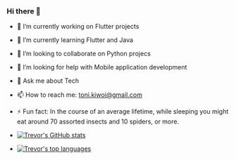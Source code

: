 ### Hi there 👋


- 🔭 I’m currently working on Flutter projects
- 🌱 I’m currently learning Flutter and Java
- 👯 I’m looking to collaborate on Python projecs
- 🤔 I’m looking for help with Mobile application development
- 💬 Ask me about Tech
- 📫 How to reach me: toni.kiwoi@gmail.com
- ⚡ Fun fact: In the course of an average lifetime, while sleeping you might eat around 70 assorted insects and 10 spiders, or more.

- [![Trevor's GitHub stats](https://github-readme-stats.vercel.app/api?username=kugelschreiber1&show_icons=true&theme=onedark&hide_progress=true)](https://github.com/anuraghazra/github-readme-stats)

- [![Trevor's top languages](https://github-readme-stats.vercel.app/api/top-langs/?username=kugelschreiber1&layout=pie)](https://github.com/anuraghazra/github-readme-stats)
